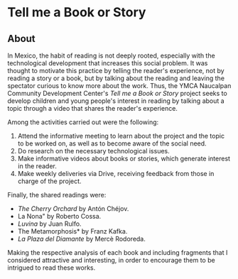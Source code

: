 # Tell me a Book or Story

<!--more-->

## About

In Mexico, the habit of reading is not deeply rooted, especially with the technological 
development that increases this social problem. It was thought to motivate this practice by 
telling the reader's experience, not by reading a story or a book, but by talking about the 
reading and leaving the spectator curious to know more about the work. Thus, the YMCA 
Naucalpan Community Development Center's *Tell me a Book or Story* project seeks to develop 
children and young people's interest in reading by talking about a topic through a video 
that shares the reader's experience.

Among the activities carried out were the following:

1. Attend the informative meeting to learn about the project and the topic to be worked 
on, as well as to become aware of the social need.
2. Do research on the necessary technological issues.
3. Make informative videos about books or stories, which generate interest in the reader. 
4. Make weekly deliveries via Drive, receiving feedback from those in charge of the project.

Finally, the shared readings were:

* *The Cherry Orchard* by Antón Chéjov.
* La Nona" by Roberto Cossa.
* *Luvina* by Juan Rulfo.
* The Metamorphosis* by Franz Kafka.
* *La Plaza del Diamante* by Mercè Rodoreda.

Making the respective analysis of each book and including fragments that I considered 
attractive and interesting, in order to encourage them to be intrigued to read these works.
